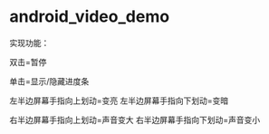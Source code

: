 # android_video_demo
实现功能：


双击=暂停

单击=显示/隐藏进度条

左半边屏幕手指向上划动=变亮
左半边屏幕手指向下划动=变暗

右半边屏幕手指向上划动=声音变大
右半边屏幕手指向下划动=声音变小

